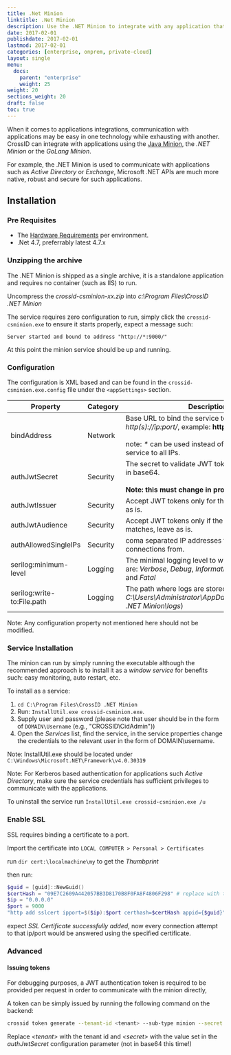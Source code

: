 ```yaml
---
title: .Net Minion
linktitle: .Net Minion
description: Use the .NET Minion to integrate with any application that communicates easily using .NET Framework.
date: 2017-02-01
publishdate: 2017-02-01
lastmod: 2017-02-01
categories: [enterprise, onprem, private-cloud]
layout: single
menu:
  docs:
    parent: "enterprise"
    weight: 25
weight: 20
sections_weight: 20
draft: false
toc: true
---
```


When it comes to applications integrations, communication with applications may be easy in one technology while exhausting with another.
CrossID can integrate with applications using the [Java Minion](/enterprise/java-minion), the _.NET Minion_ or the _GoLang Minion_.

For example, the .NET Minion is used to communicate with applications such as _Active Directory_ or _Exchange_, Microsoft .NET APIs are much more native, robust and secure for such applications.

## Installation


### Pre Requisites

- The [Hardware Requirements](/enterprise/hardware-requirements) per environment.
- .Net 4.7, preferrably latest 4.7.x


### Unzipping the archive

The .NET Minion is shipped as a single archive, it is a standalone application and requires no container (such as IIS) to run.

Uncompress the _crossid-csminion-xx.zip_ into _c:\Program Files\CrossID .NET Minion_

The service requires zero configuration to run, simply click the `crossid-csminion.exe` to ensure it starts properly, expect a message such:

`Server started and bound to address "http://*:9000/"`

At this point the minion service should be up and running.


### Configuration

The configuration is XML based and can be found in the `crossid-csminion.exe.config` file under the `<appSettings>` section.

| Property                | Category|  Description    |
|-------------------------|---------|-----------------|
|bindAddress|Network|Base URL to bind the service to, in the format of _http(s)://ip:port/_, example: **https://\*:9000/** <br/><br/> note: _*_ can be used instead of ip to bind the service to all IPs.|
|authJwtSecret|Security|The secret to validate JWT tokens with, encoded in base64. <br/><br/>**Note: this must change in production.**|
|authJwtIssuer|Security|Accept JWT tokens only for the given issuer, leave as is.|
|authJwtAudience|Security|Accept JWT tokens only if the given audience matches, leave as is.|
|authAllowedSingleIPs|Security|coma separated IP addresses to restrict connections from.|
|serilog:minimum-level|Logging|The minimal logging level to write, possible values are: _Verbose_, _Debug_, _Information_, _Warning_, _Error_ and _Fatal_|
|serilog:write-to:File.path|Logging|The path where logs are stored, (e.g., _C:\Users\Administrator\AppData\Roaming\CrossID .NET Minion\logs_)|

Note: Any configuration property not mentioned here should not be modified.

### Service Installation

The minion can run by simply running the executable although the recommended approach is to install it as a _window service_ for benefits such: easy monitoring, auto restart, etc.

To install as a service:

1. `cd C:\Program Files\CrossID .NET Minion`
1. Run: `InstallUtil.exe crossid-csminion.exe`.
1. Supply user and password (please note that user should be in the form of `DOMAIN\Username` (e.g., "CROSSID\CidAdmin"))
1. Open the _Services_ list, find the service, in the service properties change the credentials to the relevant user in the form of DOMAIN\username.

Note: InstallUtil.exe should be located under `C:\Windows\Microsoft.NET\Framework\v4.0.30319`

Note: For Kerberos based authentication for applications such _Active Directory_, make sure the service credentials has sufficient privileges to communicate with the applications.


To uninstall the service run `InstallUtil.exe crossid-csminion.exe /u`


### Enable SSL

SSL requires binding a certificate to a port.

Import the certificate into `LOCAL COMPUTER > Personal > Certificates`

run `dir cert:\localmachine\my` to get the _Thumbprint_

then run:

```powershell
$guid = [guid]::NewGuid()
$certHash = "09E7C2609A442057BB3D8170B8F0FA8F4806F298" # replace with the correct Thumbprint
$ip = "0.0.0.0"
$port = 9000
"http add sslcert ipport=$($ip):$port certhash=$certHash appid={$guid}" | netsh
```
expect _SSL Certificate successfully added_, now every connection attempt to that ip/port would be answered using the specified certificate.



### Advanced

#### Issuing tokens

For debugging purposes, a JWT authentication token is required to be provided per request in order to communicate with the minion directly,

A token can be simply issued by running the following command on the backend:

```bash
crossid token generate --tenant-id <tenant> --sub-type minion --secret <secret> --exp 5000
```

Replace _\<tenant\>_ with the tenant id and _\<secret\>_ with the value set in the _authJwtSecret_ configuration parameter (not in base64 this time!)
